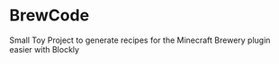 # BrewCode
Small Toy Project to generate recipes for the Minecraft Brewery plugin easier with Blockly
